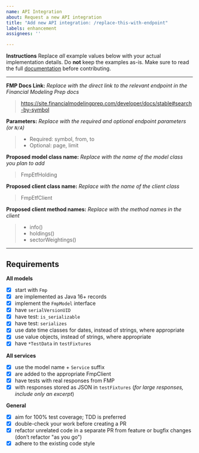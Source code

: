 ```yaml
---
name: API Integration
about: Request a new API integration
title: "Add new API integration: /replace-this-with-endpoint"
labels: enhancement
assignees: ''

---
```


**Instructions**
Replace *all* example values below with your actual implementation details. Do **not** keep the examples as-is. Make
sure to read the full [documentation](https://github.com/sorndotdev/fmp4j/tree/master/docs) before contributing.

---

**FMP Docs Link:**
*Replace with the direct link to the relevant endpoint in the Financial Modeling Prep docs*

> https://site.financialmodelingprep.com/developer/docs/stable#search-by-symbol

**Parameters:**
*Replace with the required and optional endpoint parameters (or `N/A`)*

> - Required: symbol, from, to
> - Optional: page, limit


**Proposed model class name:**
*Replace with the name of the model class you plan to add*

> FmpEtfHolding

**Proposed client class name:**
*Replace with the name of the client class*

> FmpEtfClient

**Proposed client method names:**
*Replace with the method names in the client*

> - info()
> - holdings()
> - sectorWeightings()

---

## Requirements

**All models**

- [x] start with `Fmp`
- [x] are implemented as Java 16+ records
- [x] implement the `FmpModel` interface
- [x] have `serialVersionUID`
- [x] have test: `is_serializable`
- [x] have test: `serializes`
- [x] use date time classes for dates, instead of strings, where appropriate
- [x] use value objects, instead of strings, where appropriate
- [x] have `*TestData` in `testFixtures`

**All services**

- [x] use the model name + `Service` suffix
- [x] are added to the appropriate FmpClient
- [x] have tests with real responses from FMP
- [x] with responses stored as JSON in `testFixtures` (*for large responses, include only an excerpt*)

**General**

- [x] aim for 100% test coverage; TDD is preferred
- [x] double-check your work before creating a PR
- [x] refactor unrelated code in a separate PR from feature or bugfix changes (don’t refactor "as you go")
- [x] adhere to the existing code style